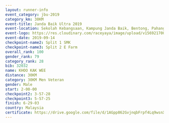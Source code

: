 ```yaml
---
layout: runner-info 
event_category: jbu-2019 
category_km: 30KM 
event-title: Janda Baik Ultra 2019 
event-location: Sekolah Kebangsaan, Kampung Janda Baik, Bentong, Pahang, Malaysia 
event-logo: https://res.cloudinary.com/raceyaya/image/upload/v1569217009/logo/janda-baik_vch1pc.jpg 
event-date: 2019-09-14 
checkpoint-name2: Split 1 SMK 
checkpoint-name3: Split 2 E Farm 
overall_rank: 100
gender_rank: 79
category_rank: 28
bib: 32032
name: KHOO KAK WEE
distance: 30KM
category: 30KM Men Veteran
gender: Male
start: 2-00-00
checkpoint2: 3-57-28
checkpoint3: 5-57-25
finish: 6-29-03
country: Malaysia
certificate: https://drive.google.com/file/d/1AGpp862GvjnqbFrpf4Lq9wsnXes5H2R6/view?usp=sharing
---
```

